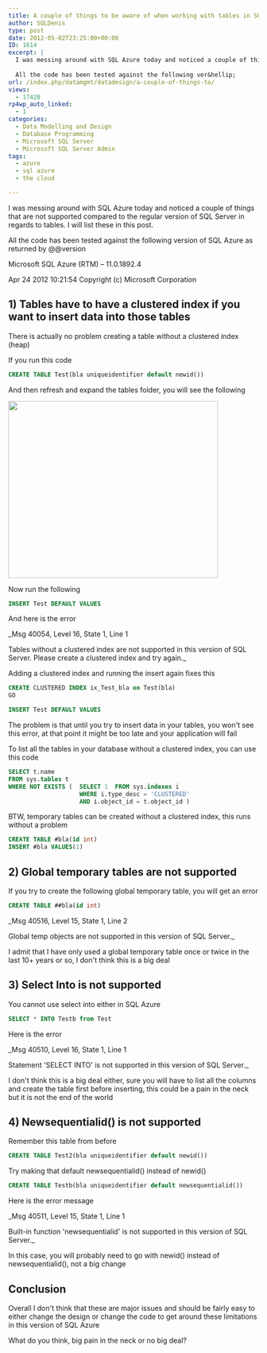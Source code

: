 ```yaml
---
title: A couple of things to be aware of when working with tables in SQL Azure
author: SQLDenis
type: post
date: 2012-05-02T23:25:00+00:00
ID: 1614
excerpt: |
  I was messing around with SQL Azure today and noticed a couple of things that are not supported compared to the regular version of SQL Server in regards to tables. I will list these in this post.
  
  All the code has been tested against the following ver&hellip;
url: /index.php/datamgmt/datadesign/a-couple-of-things-to/
views:
  - 17428
rp4wp_auto_linked:
  - 1
categories:
  - Data Modelling and Design
  - Database Programming
  - Microsoft SQL Server
  - Microsoft SQL Server Admin
tags:
  - azure
  - sql azure
  - the cloud

---
```

I was messing around with SQL Azure today and noticed a couple of things that are not supported compared to the regular version of SQL Server in regards to tables. I will list these in this post.

All the code has been tested against the following version of SQL Azure as returned by @@version

Microsoft SQL Azure (RTM) – 11.0.1892.4
  
Apr 24 2012 10:21:54 Copyright (c) Microsoft Corporation

## 1) Tables have to have a clustered index if you want to insert data into those tables

There is actually no problem creating a table without a clustered index (heap)
  
If you run this code

```sql
CREATE TABLE Test(bla uniqueidentifier default newid())
```

And then refresh and expand the tables folder, you will see the following

[<img alt="" src="https://lessthandot.z19.web.core.windows.net/wp-content/uploads/blogs/DataMgmt/Denis/AzureTable.PNG?mtime=1336007070" width="422" height="356" />][1]

Now run the following

```sql
INSERT Test DEFAULT VALUES
```

And here is the error
  
_Msg 40054, Level 16, State 1, Line 1
  
Tables without a clustered index are not supported in this version of SQL Server. Please create a clustered index and try again._

Adding a clustered index and running the insert again fixes this

```sql
CREATE CLUSTERED INDEX ix_Test_bla on Test(bla)
GO

INSERT Test DEFAULT VALUES
```

The problem is that until you try to insert data in your tables, you won't see this error, at that point it might be too late and your application will fail

To list all the tables in your database without a clustered index, you can use this code

```sql
SELECT t.name 
FROM sys.tables t
WHERE NOT EXISTS (	SELECT 1  FROM sys.indexes i
					WHERE i.type_desc = 'CLUSTERED' 
					AND i.object_id = t.object_id )
```

BTW, temporary tables can be created without a clustered index, this runs without a problem

```sql
CREATE TABLE #bla(id int)
INSERT #bla VALUES(1)
```

## 2) Global temporary tables are not supported

If you try to create the following global temporary table, you will get an error

```sql
CREATE TABLE ##bla(id int)
```

_Msg 40516, Level 15, State 1, Line 2
  
Global temp objects are not supported in this version of SQL Server._

I admit that I have only used a global temporary table once or twice in the last 10+ years or so, I don't think this is a big deal

## 3) Select Into is not supported

You cannot use select into either in SQL Azure

```sql
SELECT * INTO Testb from Test
```

Here is the error
  
_Msg 40510, Level 16, State 1, Line 1
  
Statement 'SELECT INTO' is not supported in this version of SQL Server._

I don't think this is a big deal either, sure you will have to list all the columns and create the table first before inserting, this could be a pain in the neck but it is not the end of the world

## 4) Newsequentialid() is not supported

Remember this table from before

```sql
CREATE TABLE Test2(bla uniqueidentifier default newid())
```

Try making that default newsequentialid() instead of newid()

```sql
CREATE TABLE Testb(bla uniqueidentifier default newsequentialid())
```

Here is the error message
  
_Msg 40511, Level 15, State 1, Line 1
  
Built-in function 'newsequentialid' is not supported in this version of SQL Server._

In this case, you will probably need to go with newid() instead of newsequentialid(), not a big change

## Conclusion

Overall I don't think that these are major issues and should be fairly easy to either change the design or change the code to get around these limitations in this version of SQL Azure

What do you think, big pain in the neck or no big deal?

 [1]: https://lessthandot.z19.web.core.windows.net/wp-content/uploads/blogs/DataMgmt/Denis/AzureTable.PNG?mtime=1336007070